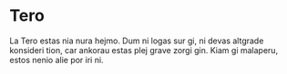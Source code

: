 # Tero

La Tero estas nia nura hejmo. Dum ni logas sur gi, ni devas altgrade konsideri
tion, car ankorau estas plej grave zorgi gin. Kiam gi malaperu, estos nenio alie
por iri ni.
